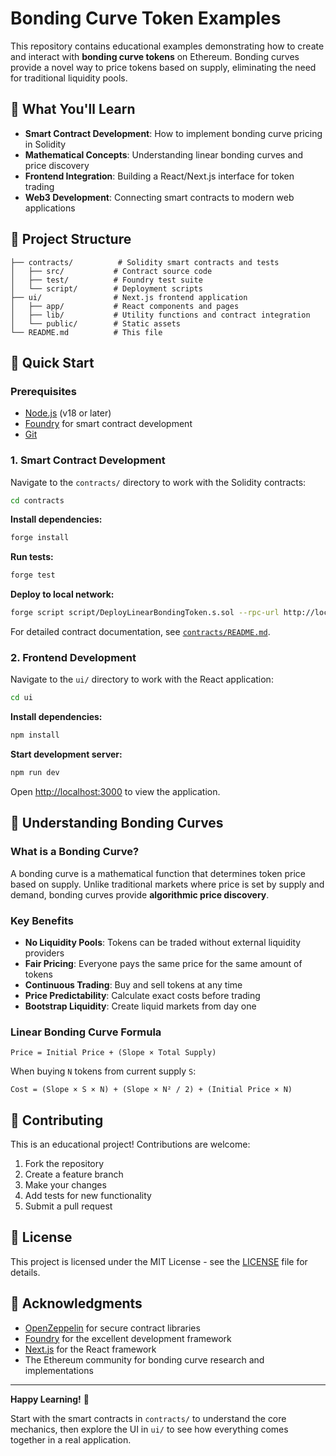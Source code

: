 # Bonding Curve Token Examples

This repository contains educational examples demonstrating how to create and interact with **bonding curve tokens** on Ethereum. Bonding curves provide a novel way to price tokens based on supply, eliminating the need for traditional liquidity pools.

## 🎯 What You'll Learn

- **Smart Contract Development**: How to implement bonding curve pricing in Solidity
- **Mathematical Concepts**: Understanding linear bonding curves and price discovery
- **Frontend Integration**: Building a React/Next.js interface for token trading
- **Web3 Development**: Connecting smart contracts to modern web applications

## 📁 Project Structure

```
├── contracts/          # Solidity smart contracts and tests
│   ├── src/           # Contract source code
│   ├── test/          # Foundry test suite
│   └── script/        # Deployment scripts
├── ui/                # Next.js frontend application
│   ├── app/           # React components and pages
│   ├── lib/           # Utility functions and contract integration
│   └── public/        # Static assets
└── README.md          # This file
```

## 🚀 Quick Start

### Prerequisites

- [Node.js](https://nodejs.org/) (v18 or later)
- [Foundry](https://book.getfoundry.sh/getting-started/installation) for smart contract development
- [Git](https://git-scm.com/)

### 1. Smart Contract Development

Navigate to the `contracts/` directory to work with the Solidity contracts:

```bash
cd contracts
```

**Install dependencies:**

```bash
forge install
```

**Run tests:**

```bash
forge test
```

**Deploy to local network:**

```bash
forge script script/DeployLinearBondingToken.s.sol --rpc-url http://localhost:8545 --broadcast
```

For detailed contract documentation, see [`contracts/README.md`](./contracts/README.md).

### 2. Frontend Development

Navigate to the `ui/` directory to work with the React application:

```bash
cd ui
```

**Install dependencies:**

```bash
npm install
```

**Start development server:**

```bash
npm run dev
```

Open [http://localhost:3000](http://localhost:3000) to view the application.

## 🧮 Understanding Bonding Curves

### What is a Bonding Curve?

A bonding curve is a mathematical function that determines token price based on supply. Unlike traditional markets where price is set by supply and demand, bonding curves provide **algorithmic price discovery**.

### Key Benefits

- **No Liquidity Pools**: Tokens can be traded without external liquidity providers
- **Fair Pricing**: Everyone pays the same price for the same amount of tokens
- **Continuous Trading**: Buy and sell tokens at any time
- **Price Predictability**: Calculate exact costs before trading
- **Bootstrap Liquidity**: Create liquid markets from day one

### Linear Bonding Curve Formula

```
Price = Initial Price + (Slope × Total Supply)
```

When buying `N` tokens from current supply `S`:

```
Cost = (Slope × S × N) + (Slope × N² / 2) + (Initial Price × N)
```

## 🤝 Contributing

This is an educational project! Contributions are welcome:

1. Fork the repository
2. Create a feature branch
3. Make your changes
4. Add tests for new functionality
5. Submit a pull request

## 📄 License

This project is licensed under the MIT License - see the [LICENSE](LICENSE) file for details.

## 🙏 Acknowledgments

- [OpenZeppelin](https://openzeppelin.com/) for secure contract libraries
- [Foundry](https://book.getfoundry.sh/) for the excellent development framework
- [Next.js](https://nextjs.org/) for the React framework
- The Ethereum community for bonding curve research and implementations

---

**Happy Learning!** 🚀

Start with the smart contracts in `contracts/` to understand the core mechanics, then explore the UI in `ui/` to see how everything comes together in a real application.
